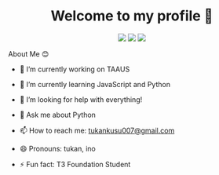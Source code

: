 <h1 align="center">Welcome to my profile 👋</h1>
<p align="center">
  <a href="https://open.spotify.com/user/lczlaz5k9o6um7rs8gmyio9mv?si=b17b640b7d2744c2" target"blank_"><img src="https://img.shields.io/badge/Spotify%20-1ed760.svg?&style=for-the-badge&logo=spotify&logoColor=white"></a>
  <a href="https://www.reddit.com/user/AcronisPyIno" target"blank_"><img src="https://img.shields.io/badge/reddit%20-ff3b00.svg?&style=for-the-badge&logo=reddit&logoColor=white"></a>
  <a href="https://www.instagram.com/ino.cpp/" target"blank_"><img src="https://img.shields.io/badge/INSTAGRAM%20-DC3175.svg?&style=for-the-badge&logo=instagram&logoColor=white"></a>

About Me 😊
  </a>
- 🔭 I’m currently working on TAAUS
- 🌱 I’m currently learning JavaScript and Python
- 🤔 I’m looking for help with everything!
- 💬 Ask me about Python
- 📫 How to reach me: tukankusu007@gmail.com
- 😄 Pronouns: tukan, ino
- ⚡ Fun fact: T3 Foundation Student

  </p>
